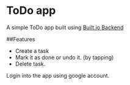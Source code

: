 ToDo app
===========

A simple ToDo app built using [Built.io Backend](http://www.built.io/)

##Features
- Create a task
- Mark it as done or undo it. (by tapping)
- Delete task.

Login into the app using google account.
